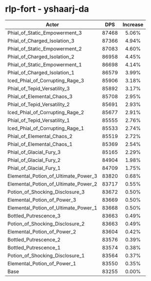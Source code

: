 # rlp-fort - yshaarj-da
| Actor | DPS | Increase |
|---|:---:|:---:|
|Phial_of_Static_Empowerment_3|87468|5.06%|
|Phial_of_Charged_Isolation_3|87366|4.94%|
|Phial_of_Static_Empowerment_2|87083|4.60%|
|Phial_of_Charged_Isolation_2|86958|4.45%|
|Phial_of_Static_Empowerment_1|86698|4.14%|
|Phial_of_Charged_Isolation_1|86579|3.99%|
|Iced_Phial_of_Corrupting_Rage_3|85906|3.18%|
|Phial_of_Tepid_Versatility_3|85892|3.17%|
|Phial_of_Elemental_Chaos_3|85708|2.95%|
|Phial_of_Tepid_Versatility_2|85691|2.93%|
|Iced_Phial_of_Corrupting_Rage_2|85677|2.91%|
|Phial_of_Tepid_Versatility_1|85555|2.76%|
|Iced_Phial_of_Corrupting_Rage_1|85533|2.74%|
|Phial_of_Elemental_Chaos_2|85519|2.72%|
|Phial_of_Elemental_Chaos_1|85369|2.54%|
|Phial_of_Glacial_Fury_3|85165|2.29%|
|Phial_of_Glacial_Fury_2|84904|1.98%|
|Phial_of_Glacial_Fury_1|84709|1.75%|
|Elemental_Potion_of_Ultimate_Power_3|83820|0.68%|
|Elemental_Potion_of_Ultimate_Power_2|83717|0.55%|
|Potion_of_Shocking_Disclosure_3|83672|0.50%|
|Elemental_Potion_of_Power_3|83669|0.50%|
|Elemental_Potion_of_Ultimate_Power_1|83668|0.50%|
|Bottled_Putrescence_3|83663|0.49%|
|Potion_of_Shocking_Disclosure_2|83663|0.49%|
|Elemental_Potion_of_Power_2|83604|0.42%|
|Bottled_Putrescence_2|83576|0.39%|
|Bottled_Putrescence_1|83574|0.38%|
|Potion_of_Shocking_Disclosure_1|83564|0.37%|
|Elemental_Potion_of_Power_1|83550|0.35%|
|Base|83255|0.00%|
